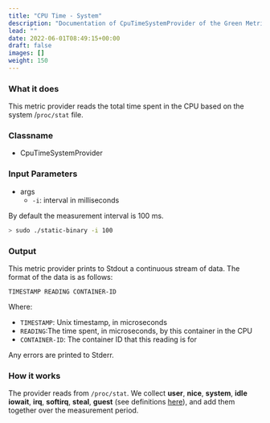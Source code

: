 ```yaml
---
title: "CPU Time - System"
description: "Documentation of CpuTimeSystemProvider of the Green Metrics Tool"
lead: ""
date: 2022-06-01T08:49:15+00:00
draft: false
images: []
weight: 150
---
```

### What it does

This metric provider reads the total time spent in the CPU based on the system /`proc/stat` file.

### Classname
- CpuTimeSystemProvider

### Input Parameters

- args
    - `-i`: interval in milliseconds

By default the measurement interval is 100 ms.

```bash
> sudo ./static-binary -i 100
```

### Output

This metric provider prints to Stdout a continuous stream of data. The format of the data is as follows:

`TIMESTAMP READING CONTAINER-ID`

Where:
- `TIMESTAMP`: Unix timestamp, in microseconds
- `READING`:The time spent, in microseconds, by this container in the CPU
- `CONTAINER-ID`: The container ID that this reading is for

Any errors are printed to Stderr.

### How it works
The provider reads from `/proc/stat`. We collect **user**, **nice**, **system**, **idle** **iowait**, **irq**, **softirq**, **steal**, **guest** (see definitions [here](https://www.idnt.net/en-US/kb/941772)), and add them together over the measurement period.